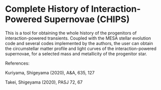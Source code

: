 # Complete History of Interaction-Powered Supernovae (CHIPS)

This is a tool for obtaining the whole history of the progenitors of
interaction-powered transients. Coupled with the MESA stellar evolution
code and several codes implemented by the authors, the user can obtain the
circumstellar matter profile and light curves of the interaction-powered
supernovae, for a selected mass and metallicity of the progenitor star.

References:

Kuriyama, Shigeyama (2020), A&A, 635, 127

Takei, Shigeyama (2020), PASJ 72, 67
